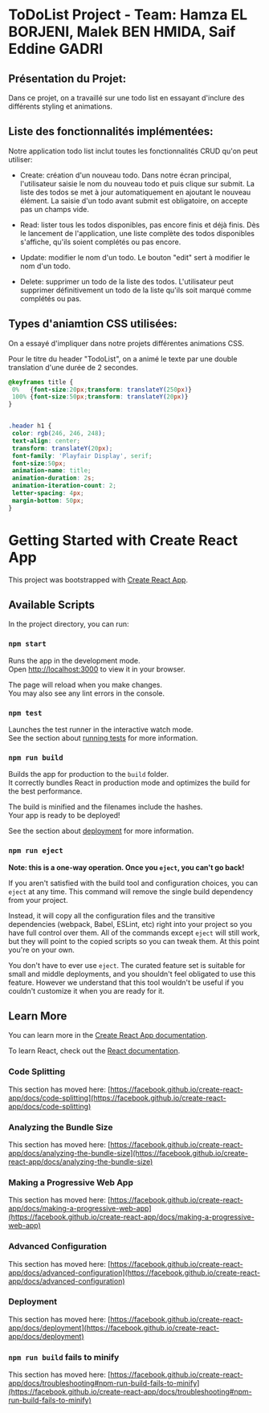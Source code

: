 # ToDoList Project - Team: Hamza EL BORJENI, Malek BEN HMIDA, Saif Eddine GADRI


## Présentation du Projet:
Dans ce projet, on a travaillé sur une todo list en essayant d'inclure des différents styling et animations. 





## Liste des fonctionnalités implémentées:

Notre application todo list inclut toutes les fonctionnalités CRUD qu'on peut utiliser:

  - Create: création d'un nouveau todo.
    Dans notre écran principal, l'utilisateur saisie le nom du nouveau todo et puis clique sur submit. La liste des todos se met à jour automatiquement en ajoutant le nouveau élément. La saisie d'un todo avant submit est obligatoire, on accepte pas un champs vide.
    
  - Read: lister tous les todos disponibles, pas encore finis et déjà finis.
    Dès le lancement de l'application, une liste complète des todos disponibles s'affiche, qu'ils soient complétés ou pas encore.
    
  - Update: modifier le nom d'un todo. 
    Le bouton "edit" sert à modifier le nom d'un todo.
    
  - Delete: supprimer un todo de la liste des todos.
    L'utilisateur peut supprimer définitivement un todo de la liste qu'ils soit marqué comme complétés ou pas.
    
 
 
 ## Types d'aniamtion CSS utilisées: 
 
 On a essayé d'impliquer dans notre projets différentes animations CSS. 
 
 Pour le titre du header "TodoList", on a animé le texte par une double translation d'une durée de 2 secondes.
 
 ```css
@keyframes title {
  0%   {font-size:20px;transform: translateY(250px)}
  100% {font-size:50px;transform: translateY(20px)}
}


.header h1 {
  color: rgb(246, 246, 248);
  text-align: center;
  transform: translateY(20px);
  font-family: 'Playfair Display', serif;
  font-size:50px;
  animation-name: title;
  animation-duration: 2s;
  animation-iteration-count: 2;
  letter-spacing: 4px;
  margin-bottom: 50px;
}
```
    
    






























# Getting Started with Create React App

This project was bootstrapped with [Create React App](https://github.com/facebook/create-react-app).

## Available Scripts

In the project directory, you can run:

### `npm start`

Runs the app in the development mode.\
Open [http://localhost:3000](http://localhost:3000) to view it in your browser.

The page will reload when you make changes.\
You may also see any lint errors in the console.

### `npm test`

Launches the test runner in the interactive watch mode.\
See the section about [running tests](https://facebook.github.io/create-react-app/docs/running-tests) for more information.

### `npm run build`

Builds the app for production to the `build` folder.\
It correctly bundles React in production mode and optimizes the build for the best performance.

The build is minified and the filenames include the hashes.\
Your app is ready to be deployed!

See the section about [deployment](https://facebook.github.io/create-react-app/docs/deployment) for more information.

### `npm run eject`

**Note: this is a one-way operation. Once you `eject`, you can't go back!**

If you aren't satisfied with the build tool and configuration choices, you can `eject` at any time. This command will remove the single build dependency from your project.

Instead, it will copy all the configuration files and the transitive dependencies (webpack, Babel, ESLint, etc) right into your project so you have full control over them. All of the commands except `eject` will still work, but they will point to the copied scripts so you can tweak them. At this point you're on your own.

You don't have to ever use `eject`. The curated feature set is suitable for small and middle deployments, and you shouldn't feel obligated to use this feature. However we understand that this tool wouldn't be useful if you couldn't customize it when you are ready for it.

## Learn More

You can learn more in the [Create React App documentation](https://facebook.github.io/create-react-app/docs/getting-started).

To learn React, check out the [React documentation](https://reactjs.org/).

### Code Splitting

This section has moved here: [https://facebook.github.io/create-react-app/docs/code-splitting](https://facebook.github.io/create-react-app/docs/code-splitting)

### Analyzing the Bundle Size

This section has moved here: [https://facebook.github.io/create-react-app/docs/analyzing-the-bundle-size](https://facebook.github.io/create-react-app/docs/analyzing-the-bundle-size)

### Making a Progressive Web App

This section has moved here: [https://facebook.github.io/create-react-app/docs/making-a-progressive-web-app](https://facebook.github.io/create-react-app/docs/making-a-progressive-web-app)

### Advanced Configuration

This section has moved here: [https://facebook.github.io/create-react-app/docs/advanced-configuration](https://facebook.github.io/create-react-app/docs/advanced-configuration)

### Deployment

This section has moved here: [https://facebook.github.io/create-react-app/docs/deployment](https://facebook.github.io/create-react-app/docs/deployment)

### `npm run build` fails to minify

This section has moved here: [https://facebook.github.io/create-react-app/docs/troubleshooting#npm-run-build-fails-to-minify](https://facebook.github.io/create-react-app/docs/troubleshooting#npm-run-build-fails-to-minify)
